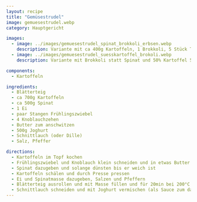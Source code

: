 ```yaml
---
layout: recipe
title: "Gemüsestrudel"
image: gemuesestrudel.webp
category: Hauptgericht

images:
  - image: ../images/gemuesestrudel_spinat_brokkoli_erbsen.webp
    description: Variante mit ca 400g Kartoffeln, 1 Brokkoli, 5 Stück Tiefkühlspinat und ca 200g Tiefkühlerbsen; dazu Tsatsiki. Ergebnis war super!
  - image: ../images/gemuesestrudel_suesskartoffel_brokoli.webp
    description: Variante mit Brokkoli statt Spinat und 50% Kartoffel 50% Süßkartoffel

components:
  - Kartoffeln

ingredients:
  - Blätterteig
  - ca 700g Kartoffeln
  - ca 500g Spinat
  - 1 Ei
  - paar Stangen Frühlingszwiebel
  - 4 Knoblauchzehen
  - Butter zum anschwitzen
  - 500g Joghurt
  - Schnittlauch (oder Dille)
  - Salz, Pfeffer

directions:
  - Kartoffeln im Topf kochen
  - Frühlingszwiebel und Knoblauch klein schneiden und in etwas Butter anschwitzen
  - Spinat dazugeben und solange dünsten bis er weich ist
  - Kartoffeln schälen und durch Presse pressen
  - Ei und Spinatmasse dazugeben, Salzen und Pfeffern
  - Blätterteig ausrollen und mit Masse füllen und für 20min bei 200°C Ober/Unterhitze (OFT STEHT 220°C Ober/Unter - NÄCHSTES MAL PROBIEREN!) ins Backrohr geben
  - Schnittlauch schneiden und mit Joghurt vermischen (als Sauce zum dazuessen)
---
```

